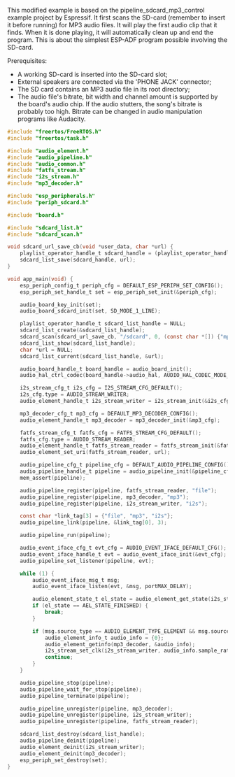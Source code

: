 This modified example is based on the pipeline_sdcard_mp3_control example project by Espressif. It first scans the SD-card (remember to insert it before running) for MP3 audio files. It will play the first audio clip that it finds. When it is done playing, it will automatically clean up and end the program. This is about the simplest ESP-ADF program possible involving the SD-card.

Prerequisites:
- A working SD-card is inserted into the SD-card slot;
- External speakers are connected via the 'PHONE JACK' connector;
- The SD card contains an MP3 audio file in its root directory;
- The audio file's bitrate, bit width and channel amount is supported by the board's audio chip. If the audio stutters, the song's bitrate is probably too high. Bitrate can be changed in audio manipulation programs like Audacity.
```c
#include "freertos/FreeRTOS.h"
#include "freertos/task.h"

#include "audio_element.h"
#include "audio_pipeline.h"
#include "audio_common.h"
#include "fatfs_stream.h"
#include "i2s_stream.h"
#include "mp3_decoder.h"

#include "esp_peripherals.h"
#include "periph_sdcard.h"

#include "board.h"

#include "sdcard_list.h"
#include "sdcard_scan.h"

void sdcard_url_save_cb(void *user_data, char *url) {
    playlist_operator_handle_t sdcard_handle = (playlist_operator_handle_t)user_data;
    sdcard_list_save(sdcard_handle, url);
}

void app_main(void) {
    esp_periph_config_t periph_cfg = DEFAULT_ESP_PERIPH_SET_CONFIG();
    esp_periph_set_handle_t set = esp_periph_set_init(&periph_cfg);

    audio_board_key_init(set);
    audio_board_sdcard_init(set, SD_MODE_1_LINE);

    playlist_operator_handle_t sdcard_list_handle = NULL;
    sdcard_list_create(&sdcard_list_handle);
    sdcard_scan(sdcard_url_save_cb, "/sdcard", 0, (const char *[]) {"mp3"}, 1, sdcard_list_handle);
    sdcard_list_show(sdcard_list_handle);
    char *url = NULL;
    sdcard_list_current(sdcard_list_handle, &url);

    audio_board_handle_t board_handle = audio_board_init();
    audio_hal_ctrl_codec(board_handle->audio_hal, AUDIO_HAL_CODEC_MODE_DECODE, AUDIO_HAL_CTRL_START);

    i2s_stream_cfg_t i2s_cfg = I2S_STREAM_CFG_DEFAULT();
    i2s_cfg.type = AUDIO_STREAM_WRITER;
    audio_element_handle_t i2s_stream_writer = i2s_stream_init(&i2s_cfg);

    mp3_decoder_cfg_t mp3_cfg = DEFAULT_MP3_DECODER_CONFIG();
    audio_element_handle_t mp3_decoder = mp3_decoder_init(&mp3_cfg);

    fatfs_stream_cfg_t fatfs_cfg = FATFS_STREAM_CFG_DEFAULT();
    fatfs_cfg.type = AUDIO_STREAM_READER;
    audio_element_handle_t fatfs_stream_reader = fatfs_stream_init(&fatfs_cfg);
    audio_element_set_uri(fatfs_stream_reader, url);

    audio_pipeline_cfg_t pipeline_cfg = DEFAULT_AUDIO_PIPELINE_CONFIG();
    audio_pipeline_handle_t pipeline = audio_pipeline_init(&pipeline_cfg);
    mem_assert(pipeline);

    audio_pipeline_register(pipeline, fatfs_stream_reader, "file");
    audio_pipeline_register(pipeline, mp3_decoder, "mp3");
    audio_pipeline_register(pipeline, i2s_stream_writer, "i2s");

    const char *link_tag[3] = {"file", "mp3", "i2s"};
    audio_pipeline_link(pipeline, &link_tag[0], 3);

    audio_pipeline_run(pipeline);

    audio_event_iface_cfg_t evt_cfg = AUDIO_EVENT_IFACE_DEFAULT_CFG();
    audio_event_iface_handle_t evt = audio_event_iface_init(&evt_cfg);
    audio_pipeline_set_listener(pipeline, evt);

    while (1) {
        audio_event_iface_msg_t msg;
        audio_event_iface_listen(evt, &msg, portMAX_DELAY);

        audio_element_state_t el_state = audio_element_get_state(i2s_stream_writer);
        if (el_state == AEL_STATE_FINISHED) {
            break;
        }

        if (msg.source_type == AUDIO_ELEMENT_TYPE_ELEMENT && msg.source == (void *)mp3_decoder && msg.cmd == AEL_MSG_CMD_REPORT_MUSIC_INFO) {
            audio_element_info_t audio_info = {0};
            audio_element_getinfo(mp3_decoder, &audio_info);
            i2s_stream_set_clk(i2s_stream_writer, audio_info.sample_rates, audio_info.bits, audio_info.channels);
            continue;
        }
    }

    audio_pipeline_stop(pipeline);
    audio_pipeline_wait_for_stop(pipeline);
    audio_pipeline_terminate(pipeline);

    audio_pipeline_unregister(pipeline, mp3_decoder);
    audio_pipeline_unregister(pipeline, i2s_stream_writer);
    audio_pipeline_unregister(pipeline, fatfs_stream_reader);

    sdcard_list_destroy(sdcard_list_handle);
    audio_pipeline_deinit(pipeline);
    audio_element_deinit(i2s_stream_writer);
    audio_element_deinit(mp3_decoder);
    esp_periph_set_destroy(set);
}
```